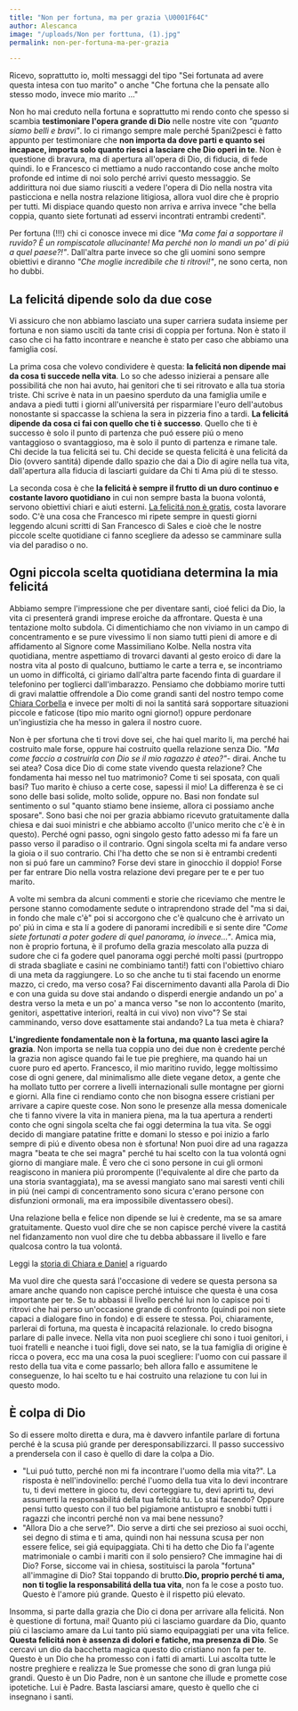 ```yaml
---
title: "Non per fortuna, ma per grazia \U0001F64C"
author: Alescanca
image: "/uploads/Non per forttuna, (1).jpg"
permalink: non-per-fortuna-ma-per-grazia

---
```

Ricevo, soprattutto io, molti messaggi del tipo "Sei fortunata ad avere questa intesa con tuo marito" o anche "Che fortuna che la pensate allo stesso modo, invece mio marito ..."

Non ho mai creduto nella fortuna e soprattutto mi rendo conto che spesso si scambia **testimoniare l'opera grande di Dio** nelle nostre vite con _"quanto siamo belli e bravi"_. Io ci rimango sempre male perché 5pani2pesci è fatto appunto per testimoniare che **non importa da dove parti e quanto sei incapace, importa solo quanto riesci a lasciare che Dio operi in te**. Non è questione di bravura, ma di apertura all'opera di Dio, di fiducia, di fede quindi. Io e Francesco ci mettiamo a nudo raccontando cose anche molto profonde ed intime di noi solo perché arrivi questo messaggio. Se addirittura noi due siamo riusciti a vedere l'opera di Dio nella nostra vita pasticciona e nella nostra relazione litigiosa, allora vuol dire che è proprio per tutti. Mi dispiace quando questo non arriva e arriva invece "che bella coppia, quanto siete fortunati ad esservi incontrati entrambi credenti".

Per fortuna (!!!) chi ci conosce invece mi dice _"Ma come fai a sopportare il ruvido? È un rompiscatole allucinante! Ma perché non lo mandi un po' di piú a quel paese?!"_. Dall'altra parte invece so che gli uomini sono sempre obiettivi e diranno _"Che moglie incredibile che ti ritrovi!"_, ne sono certa, non ho dubbi.

## La felicitá dipende solo da due cose

Vi assicuro che non abbiamo lasciato una super carriera sudata insieme per fortuna e non siamo usciti da tante crisi di coppia per fortuna. Non è stato il caso che ci ha fatto incontrare e neanche è stato per caso che abbiamo una famiglia cosí.

La prima cosa che volevo condividere è questa: **la felicitá non dipende mai da cosa ti succede nella vita**. Lo so che adesso inizierai a pensare alle possibilitá che non hai avuto, hai genitori che ti sei ritrovato e alla tua storia triste. Chi scrive è nata in un paesino sperduto da una famiglia umile e andava a piedi tutti i giorni all'universitá per risparmiare l'euro dell'autobus nonostante si spaccasse la schiena la sera in pizzeria fino a tardi. **La felicitá dipende da cosa ci fai con quello che ti è successo**. Quello che ti è successo è solo il punto di partenza che puó essere piú o meno vantaggioso o svantaggioso, ma è solo il punto di partenza e rimane tale. Chi decide la tua felicitá sei tu. Chi decide se questa felicitá è una felicitá da Dio (ovvero santitá) dipende dallo spazio che dai a Dio di agire nella tua vita, dall'apertura alla fiducia di lasciarti guidare da Chi ti Ama piú di te stesso.

La seconda cosa è che **la felicitá è sempre il frutto di un duro continuo e costante lavoro quotidiano** in cui non sempre basta la buona volontá, servono obiettivi chiari e aiuti esterni. [La felicitá non è gratis](https://5p2p.it/la-felicita-non-e-gratis), costa lavorare sodo. C'è una cosa che Francesco mi ripete sempre in questi giorni leggendo alcuni scritti di San Francesco di Sales e cioè che le nostre piccole scelte quotidiane ci fanno scegliere da adesso se camminare sulla via del paradiso o no.

## Ogni piccola scelta quotidiana determina la mia felicitá

Abbiamo sempre l'impressione che per diventare santi, cioé felici da Dio, la vita ci presenterá grandi imprese eroiche da affrontare. Questa è una tentazione molto subdola. Ci dimentichiamo che non viviamo in un campo di concentramento e se pure vivessimo lí non siamo tutti pieni di amore e di affidamento al Signore come Massimiliano Kolbe. Nella nostra vita quotidiana, mentre aspettiamo di trovarci davanti al gesto eroico di dare la nostra vita al posto di qualcuno, buttiamo le carte a terra e, se incontriamo un uomo in difficoltá, ci giriamo dall'altra parte facendo finta di guardare il telefonino per toglierci dall'imbarazzo. Pensiamo che dobbiamo morire tutti di gravi malattie offrendole a Dio come grandi santi del nostro tempo come [Chiara Corbella](https://5p2p.it/chiara-corbella-petrillo) e invece per molti di noi la santitá sará sopportare situazioni piccole e faticose (tipo mio marito ogni giorno!) oppure perdonare un'ingiustizia che ha messo in galera il nostro cuore.

Non è per sfortuna che ti trovi dove sei, che hai quel marito li, ma perché hai costruito male forse, oppure hai costruito quella relazione senza Dio. _"Ma come faccio a costruirla con Dio se il mio ragazzo è ateo?"_- dirai. Anche tu sei atea? Cosa dice Dio di come state vivendo questa relazione? Che fondamenta hai messo nel tuo matrimonio? Come ti sei sposata, con quali basi? Tuo marito è chiuso a certe cose, sapessi il mio! La differenza è se ci sono delle basi solide, molto solide, oppure no. Basi non fondate sul sentimento o sul "quanto stiamo bene insieme, allora ci possiamo anche sposare". Sono basi che noi per grazia abbiamo ricevuto gratuitamente dalla chiesa e dai suoi ministri e che abbiamo accolto (l'unico merito che c'è è in questo). Perché ogni passo, ogni singolo gesto fatto adesso mi fa fare un passo verso il paradiso o il contrario. Ogni singola scelta mi fa andare verso la gioia o il suo contrario. Chi l'ha detto che se non si è entrambi credenti non si puó fare un cammino? Forse devi stare in ginocchio il doppio! Forse per far entrare Dio nella vostra relazione devi pregare per te e per tuo marito.

A volte mi sembra da alcuni commenti e storie che riceviamo che mentre le persone stanno comodamente sedute o intraprendono strade  del "ma si dai, in fondo che male c'è" poi si accorgono che c'è qualcuno che è arrivato un po' piú in cima e sta lí a godere di panorami incredibili e si sente dire _"Come siete fortunati a poter godere di quel panorama, io invece..."_. Amica mia, non è proprio fortuna, è il profumo della grazia mescolato alla puzza di sudore che ci fa godere quel panorama oggi perché molti passi (purtroppo di strada sbagliate e casini ne combiniamo tanti!) fatti con l'obiettivo chiaro di una meta da raggiungere. Lo so che anche tu ti stai facendo un enorme mazzo, ci credo, ma verso cosa? Fai discernimento davanti alla Parola di Dio e con una guida su dove stai andando o disperdi energie andando un po' a destra verso la meta e un po' a manca verso "se non lo accontento (marito, genitori, aspettative interiori, realtá in cui vivo) non vivo"? Se stai camminando, verso dove esattamente stai andando? La tua meta è chiara?

**L'ingrediente fondamentale non è la fortuna, ma quanto lasci agire la grazia**. Non importa se nella tua coppia uno dei due non è credente perché la grazia non agisce quando fai le tue pie preghiere, ma quando hai un cuore puro ed aperto. Francesco, il mio maritino ruvido, legge moltissimo cose di ogni genere, dal minimalismo alle diete vegane detox, a gente che ha mollato tutto per correre a livelli internazionali sulle montagne per giorni e giorni. Alla fine ci rendiamo conto che non bisogna essere cristiani per arrivare a capire queste cose. Non sono le presenze alla messa domenicale che ti fanno vivere la vita in maniera piena, ma la tua apertura a renderti conto che ogni singola scelta che fai oggi determina la tua vita. Se oggi decido di mangiare patatine fritte e domani lo stesso e poi inizio a farlo sempre di piú e divento obesa non è sfortuna! Non puoi dire ad una ragazza magra "beata te che sei magra" perché tu hai scelto con la tua volontá ogni giorno di mangiare male. È vero che ci sono persone in cui gli ormoni reagiscono in maniera piú prorompente (l'equivalente al dire che parto da una storia svantaggiata), ma se avessi mangiato sano mai saresti venti chili in piú (nei campi di concentramento sono sicura c'erano persone con disfunzioni ormonali, ma era impossibile diventassero obesi).

Una relazione bella e felice non dipende se lui è credente, ma se sa amare gratuitamente. Questo vuol dire che se non capisce perché vivere la castitá nel fidanzamento non vuol dire che tu debba abbassare il livello e fare qualcosa contro la tua volontá.

Leggi la [storia di Chiara e Daniel](https://5p2p.it/castita-e-se-non-siamo-d-accordo) a riguardo

Ma vuol dire che questa sará l'occasione di vedere se questa persona sa amare anche quando non capisce perché intuisce che questa è una cosa importante per te. Se tu abbassi il livello perché lui non lo capisce poi ti ritrovi che hai perso un'occasione grande di confronto (quindi poi non siete capaci a dialogare fino in fondo) e di essere te stessa. Poi, chiaramente, parlerai di fortuna, ma questa è incapacitá relazionale. Io credo bisogna parlare di palle invece. Nella vita non puoi scegliere chi sono i tuoi genitori, i tuoi fratelli e neanche i tuoi figli, dove sei nato, se la tua famiglia di origine è ricca o povera, ecc ma una cosa la puoi scegliere: l'uomo con cui passare il resto della tua vita e come passarlo; beh allora fallo e assumitene le conseguenze, lo hai scelto tu e hai costruito una relazione tu con lui in questo modo.

## È colpa di Dio

So di essere molto diretta e dura, ma è davvero infantile parlare di fortuna perché è la scusa piú grande per deresponsabilizzarci. Il passo successivo a prendersela con il caso è quello di dare la colpa a Dio.

* "Lui puó tutto, perché non mi fa incontrare l'uomo della mia vita?". La risposta è nell'indovinello: perché l'uomo della tua vita lo devi incontrare tu, ti devi mettere in gioco tu, devi corteggiare tu, devi aprirti tu, devi assumerti la responsabilitá della tua felicitá tu. Lo stai facendo? Oppure pensi tutto questo con il tuo bel pigiamone antistupro e snobbi tutti i ragazzi che incontri perché non va mai bene nessuno?
* "Allora Dio a che serve?". Dio serve a dirti che sei prezioso ai suoi occhi, sei degno di stima e ti ama, quindi non hai nessuna scusa per non essere felice, sei giá equipaggiata. Chi ti ha detto che Dio fa l'agente matrimoniale o cambi i mariti con il solo pensiero? Che immagine hai di Dio? Forse, siccome vai in chiesa, sostituisci la parola "fortuna" all'immagine di Dio? Stai toppando di brutto.**Dio, proprio perché ti ama, non ti toglie la responsabilitá della tua vita**, non fa le cose a posto tuo. Questo è l'amore piú grande. Questo è il rispetto piú elevato.

Insomma, si parte dalla grazia che Dio ci dona per arrivare alla felicitá. Non è questione di fortuna, mai! Quanto piú ci lasciamo guardare da Dio, quanto piú ci lasciamo amare da Lui tanto piú siamo equipaggiati per una vita felice. **Questa felicitá non è assenza di dolori e fatiche, ma presenza di Dio**. Se cercavi un dio da bacchetta magica questo dio cristiano non fa per te. Questo è un Dio che ha promesso con i fatti di amarti. Lui ascolta tutte le nostre preghiere e realizza le Sue promesse che sono di gran lunga piú grandi. Questo è un Dio Padre, non è un santone che illude e promette cose ipotetiche. Lui è Padre. Basta lasciarsi amare, questo è quello che ci insegnano i santi.